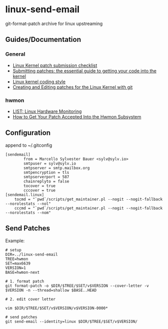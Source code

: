 # linux-send-email

git-format-patch archive for linux upstreaming

## Guides/Documentation

### General

* [Linux Kernel patch submission checklist](https://www.kernel.org/doc/html/latest/process/submit-checklist.html)
* [Submitting patches: the essential guide to getting your code into the kernel](https://www.kernel.org/doc/html/latest/process/submitting-patches.html)
* [Linux kernel coding style](https://www.kernel.org/doc/html/latest/process/coding-style.html)
* [Creating and Editing patches for the Linux Kernel with git](https://carlosedp.medium.com/creating-and-editing-patches-for-the-linux-kernel-with-git-91feda0c1534)

### hwmon

* [LIST: Linux Hardware Monitoring](https://www.spinics.net/lists/linux-hwmon/)
* [How to Get Your Patch Accepted Into the Hwmon Subsystem](https://www.kernel.org/doc/html/latest/hwmon/submitting-patches.html)


## Configuration

append to ~/.gitconfig
```
[sendemail]
        from = Marcello Sylvester Bauer <sylv@sylv.io>
        smtpuser = sylv@sylv.io
        smtpserver = smtp.mailbox.org
        smtpencryption = tls
        smtpserverport = 587
        chainreplyto = false
        tocover = true
        cccover = true
[sendemail.linux]
    tocmd = "`pwd`/scripts/get_maintainer.pl --nogit --nogit-fallback --norolestats --nol"
    cccmd = "`pwd`/scripts/get_maintainer.pl --nogit --nogit-fallback --norolestats --nom"
```

## Send Patches

Example:
```
# setup
DIR=../linux-send-email
TREE=hwmon
SET=max6639
VERSION=1
BASE=hwmon-next

# 1. format patch
git format-patch -o $DIR/$TREE/$SET/v$VERSION --cover-letter -v $VERSION -n --thread=shallow $BASE..HEAD

# 2. edit cover letter

vim $DIR/$TREE/$SET/v$VERSION/v$VERSION-0000*

# send patches
git send-email --identity=linux $DIR/$TREE/$SET/v$VERSION/
```
